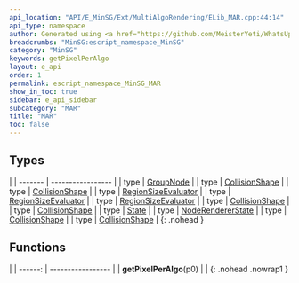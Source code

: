 ```yaml
---
api_location: "API/E_MinSG/Ext/MultiAlgoRendering/ELib_MAR.cpp:44:14"
api_type: namespace
author: Generated using <a href="https://github.com/MeisterYeti/WhatsUpDoc">WhatsUpDoc</a>
breadcrumbs: "MinSG:escript_namespace_MinSG"
category: "MinSG"
keywords: getPixelPerAlgo
layout: e_api
order: 1
permalink: escript_namespace_MinSG_MAR
show_in_toc: true
sidebar: e_api_sidebar
subcategory: "MAR"
title: "MAR"
toc: false
---
```


## Types

|
| ------- | ----------------- |
| type | [GroupNode](escript_type_MinSG_GroupNode) |
| type | [CollisionShape](escript_type_MinSG_Physics_CollisionShape) |
| type | [CollisionShape](escript_type_MinSG_Physics_CollisionShape) |
| type | [RegionSizeEvaluator](escript_type_MinSG_MAR_RegionSizeEvaluator) |
| type | [RegionSizeEvaluator](escript_type_MinSG_MAR_RegionSizeEvaluator) |
| type | [RegionSizeEvaluator](escript_type_MinSG_MAR_RegionSizeEvaluator) |
| type | [CollisionShape](escript_type_MinSG_Physics_CollisionShape) |
| type | [CollisionShape](escript_type_MinSG_Physics_CollisionShape) |
| type | [State](escript_type_MinSG_State) |
| type | [NodeRendererState](escript_type_MinSG_NodeRendererState) |
| type | [CollisionShape](escript_type_MinSG_Physics_CollisionShape) |
| type | [CollisionShape](escript_type_MinSG_Physics_CollisionShape) |
{: .nohead }

## Functions

|
| ------: | ----------------- |
| **getPixelPerAlgo**(p0) |  |
{: .nohead .nowrap1 }
